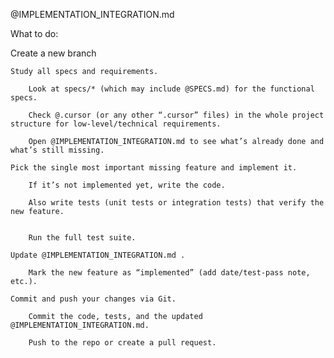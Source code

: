 @IMPLEMENTATION_INTEGRATION.md

What to do:

Create a new branch 

    Study all specs and requirements.

        Look at specs/* (which may include @SPECS.md) for the functional specs.

        Check @.cursor (or any other “.cursor” files) in the whole project structure for low-level/technical requirements.

        Open @IMPLEMENTATION_INTEGRATION.md to see what’s already done and what’s still missing.

    Pick the single most important missing feature and implement it.

        If it’s not implemented yet, write the code.

        Also write tests (unit tests or integration tests) that verify the new feature.

  
        Run the full test suite.

    Update @IMPLEMENTATION_INTEGRATION.md .

        Mark the new feature as “implemented” (add date/test-pass note, etc.).

    Commit and push your changes via Git.

        Commit the code, tests, and the updated @IMPLEMENTATION_INTEGRATION.md.

        Push to the repo or create a pull request.